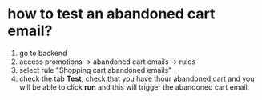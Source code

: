 # how to test an abandoned cart email?

1. go to backend
2. access promotions -> abandoned cart emails -> rules
3. select rule "Shopping cart abandoned emails"
4. check the tab **Test**, check that you have thour abandoned cart and you will be able to click **run** and this will trigger the abandoned cart email.
